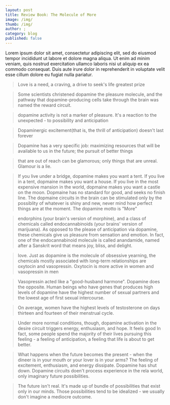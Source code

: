 ```yaml
---
layout: post
title: Review Book: The Molecule of More
image: /img/
thumb: /img/
author: ;
category: blog
published: false
---
```


Lorem ipsum dolor sit amet, consectetur adipiscing elit, sed do eiusmod tempor incididunt ut labore et dolore magna aliqua. Ut enim ad minim veniam, quis nostrud exercitation ullamco laboris nisi ut aliquip ex ea commodo consequat. Duis aute irure dolor in reprehenderit in voluptate velit esse cillum dolore eu fugiat nulla pariatur.<!-- truncate_here -->


> Love is a need, a craving, a drive to seek's life greatest prize

> Some scientists christened dopamine the pleasure molecule, and the pathway that dopamine-producing cells take through the brain was named the reward circuit. 

> dopamine activity is not a marker of pleasure. It's a reaction to the unexpected - to possibility and anticipation

> Dopaminergic excitement(that is, the thrill of anticipation) doesn't last forever

> Dopamine has a very specific job: maximizing resources that will be available to us in the future; the pursuit of better things

> that are out of reach can be glamorous; only things that are unreal. Glamour is a lie.

> If you live under a bridge, dopamine makes you want a tent. If you live in a tent, dopmaine makes you want a house. If you live in the most expensive mansion in the world, dopmaine makes you want a castle on the moon. Dopmaine has no standard for good, and seeks no finish line. The dopmaine circuits in the brain can be stimulated only by the possiblity of whatever is shiny and new, never mind how perfect things are at the moment. The dopamine motto is "More"

> endorphins (your brain's version of morphine), and a class of chemicals called endocannabinoids (your brains' version of marijuana). As opposed to the please of anticipation via dopamine, these chemicals give us pleasure from sensation and emotion. In fact, one of the endocannabinoid molecule is called anandamide, named after a Sanskrit word that means joy, bliss, and delight.

> love. Just as dopamine is the molecule of obsessive yearning, the chemicals mostly associated with long-term relationships are oxytocin and vasopressin. Oxytocin is more active in women and vasopressin in men

> Vasopressin acted like a "good-husband harmone". Dopamine does the opposite. Human beings who have genes that produces high levels of dopamine have the highest number of sexual partners and the lowest age of first sexual intercourse.

> On average, women have the highest levels of testosterone on days thirteen and fourteen of their menstrual cycle. 

> Under more normal conditions, though, dopamine activation in the desire circuit triggers energy, enthusiasm, and hope. It feels good In fact, some people spend the majority of their lives pursuing this feeling - a feeling of anticipation, a feeling that life is about to get better.

> What happens when the future becomes the present - when the dineer is in your mouth or your lover is in your arms? The feeling of excitement, enthusiasm, and energy dissipate. Dopamine has shut down. Dopamine circuits doen't process experience in the rela world, only imaginary future possibilities.

> The future isn't real. It's made up of bundle of possibilities that exist only in our minds. Those possibilities tend to be idealized - we usually don't imagine a mediocre outcome.
